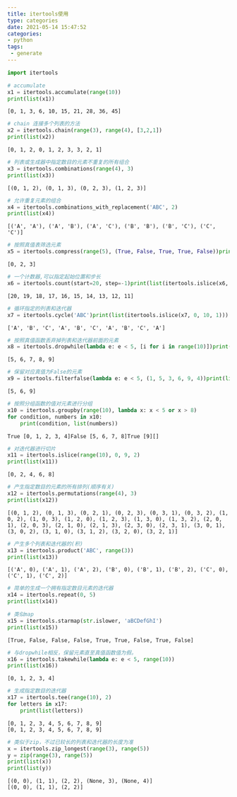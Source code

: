 ```yaml
---
title: itertools使用
type: categories
date: 2021-05-14 15:47:52
categories: 
- python
tags:
 - generate
---
```




```python
import itertools
```


```python
# accumulate
x1 = itertools.accumulate(range(10))
print(list(x1))
```

    [0, 1, 3, 6, 10, 15, 21, 28, 36, 45]



```python
# chain 连接多个列表的方法
x2 = itertools.chain(range(3), range(4), [3,2,1])
print(list(x2))
```

    [0, 1, 2, 0, 1, 2, 3, 3, 2, 1]



```python
# 列表或生成器中指定数目的元素不重复的所有组合
x3 = itertools.combinations(range(4), 3)
print(list(x3))
```

    [(0, 1, 2), (0, 1, 3), (0, 2, 3), (1, 2, 3)]



```python
# 允许重复元素的组合
x4 = itertools.combinations_with_replacement('ABC', 2)
print(list(x4))
```

    [('A', 'A'), ('A', 'B'), ('A', 'C'), ('B', 'B'), ('B', 'C'), ('C', 'C')]



```python
# 按照真值表筛选元素
x5 = itertools.compress(range(5), (True, False, True, True, False))print(list(x5))
```

    [0, 2, 3]



```python
# 一个计数器,可以指定起始位置和步长
x6 = itertools.count(start=20, step=-1)print(list(itertools.islice(x6, 0, 10, 1)))
```

    [20, 19, 18, 17, 16, 15, 14, 13, 12, 11]



```python
# 循环指定的列表和迭代器
x7 = itertools.cycle('ABC')print(list(itertools.islice(x7, 0, 10, 1)))
```

    ['A', 'B', 'C', 'A', 'B', 'C', 'A', 'B', 'C', 'A']



```python
# 按照真值函数丢弃掉列表和迭代器前面的元素
x8 = itertools.dropwhile(lambda e: e < 5, [i for i in range(10)])print(list(x8))
```

    [5, 6, 7, 8, 9]



```python
# 保留对应真值为False的元素
x9 = itertools.filterfalse(lambda e: e < 5, (1, 5, 3, 6, 9, 4))print(list(x9))
```

    [5, 6, 9]



```python
# 按照分组函数的值对元素进行分组
x10 = itertools.groupby(range(10), lambda x: x < 5 or x > 8)
for condition, numbers in x10:
    print(condition, list(numbers))
```

    True [0, 1, 2, 3, 4]False [5, 6, 7, 8]True [9][]



```python
# 对迭代器进行切片
x11 = itertools.islice(range(10), 0, 9, 2)
print(list(x11))
```

    [0, 2, 4, 6, 8]



```python
# 产生指定数目的元素的所有排列(顺序有关)
x12 = itertools.permutations(range(4), 3)
print(list(x12))
```

    [(0, 1, 2), (0, 1, 3), (0, 2, 1), (0, 2, 3), (0, 3, 1), (0, 3, 2), (1, 0, 2), (1, 0, 3), (1, 2, 0), (1, 2, 3), (1, 3, 0), (1, 3, 2), (2, 0, 1), (2, 0, 3), (2, 1, 0), (2, 1, 3), (2, 3, 0), (2, 3, 1), (3, 0, 1), (3, 0, 2), (3, 1, 0), (3, 1, 2), (3, 2, 0), (3, 2, 1)]



```python
# 产生多个列表和迭代器的(积)
x13 = itertools.product('ABC', range(3))
print(list(x13))
```

    [('A', 0), ('A', 1), ('A', 2), ('B', 0), ('B', 1), ('B', 2), ('C', 0), ('C', 1), ('C', 2)]



```python
# 简单的生成一个拥有指定数目元素的迭代器
x14 = itertools.repeat(0, 5)
print(list(x14))
```


```python
# 类似map
x15 = itertools.starmap(str.islower, 'aBCDefGhI')
print(list(x15))
```

    [True, False, False, False, True, True, False, True, False]



```python
# 与dropwhile相反，保留元素直至真值函数值为假。
x16 = itertools.takewhile(lambda e: e < 5, range(10))
print(list(x16))
```

    [0, 1, 2, 3, 4]



```python
# 生成指定数目的迭代器
x17 = itertools.tee(range(10), 2)
for letters in x17:
    print(list(letters))
```

    [0, 1, 2, 3, 4, 5, 6, 7, 8, 9]
    [0, 1, 2, 3, 4, 5, 6, 7, 8, 9]



```python
# 类似于zip，不过已较长的列表和迭代器的长度为准
x = itertools.zip_longest(range(3), range(5))
y = zip(range(3), range(5))
print(list(x))
print(list(y))
```

    [(0, 0), (1, 1), (2, 2), (None, 3), (None, 4)]
    [(0, 0), (1, 1), (2, 2)]

